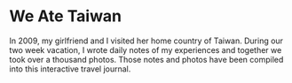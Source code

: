 # We Ate Taiwan

In 2009, my girlfriend and I visited her home country of Taiwan. During our two week vacation, I wrote daily notes of my experiences and together we took over a thousand photos. Those notes and photos have been compiled into this interactive travel journal.